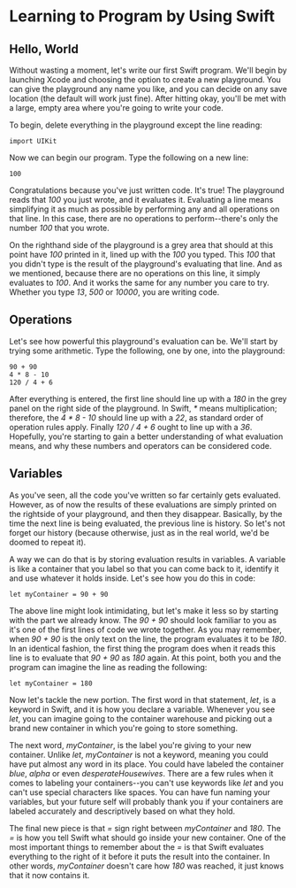 # Learning to Program by Using Swift

## Hello, World

Without wasting a moment, let's write our first Swift program. We'll begin by launching Xcode and choosing the option to create a new playground. You can give the playground any name you like, and you can decide on any save location (the default will work just fine). After hitting okay, you'll be met with a large, empty area where you're going to write your code.

To begin, delete everything in the playground except the line reading:
```
import UIKit
```
Now we can begin our program. Type the following on a new line:
```
100
```
Congratulations because you've just written code. It's true! The playground reads that _100_ you just wrote, and it evaluates it. Evaluating a line means simplifying it as much as possible by performing any and all operations on that line. In this case, there are no operations to perform--there's only the number _100_ that you wrote.

On the righthand side of the playground is a grey area that should at this point have _100_ printed in it, lined up with the _100_ you typed. This _100_ that you didn't type is the result of the playground's evaluating that line. And as we mentioned, because there are no operations on this line, it simply evaluates to _100_. And it works the same for any number you care to try. Whether you type _13_, _500_ or _10000_, you are writing code.

## Operations

Let's see how powerful this playground's evaluation can be. We'll start by trying some arithmetic. Type the following, one by one, into the playground:
```
90 + 90
4 * 8 - 10
120 / 4 + 6
```
After everything is entered, the first line should line up with a _180_ in the grey panel on the right side of the playground. In Swift, _\*_ means multiplication; therefore, the _4 * 8 - 10_ should line up with a _22_, as standard order of operation rules apply. Finally _120 / 4 + 6_ ought to line up with a _36_. Hopefully, you're starting to gain a better understanding of what evaluation means, and why these numbers and operators can be considered code.

## Variables

As you've seen, all the code you've written so far certainly gets evaluated. However, as of now the results of these evaluations are simply printed on the rightside of your playground, and then they disappear. Basically, by the time the next line is being evaluated, the previous line is history. So let's not forget our history (because otherwise, just as in the real world, we'd be doomed to repeat it). 

A way we can do that is by storing evaluation results in variables. A variable is like a container that you label so that you can come back to it, identify it and use whatever it holds inside. Let's see how you do this in code:
```
let myContainer = 90 + 90
```
The above line might look intimidating, but let's make it less so by starting with the part we already know. The _90 + 90_ should look familiar to you as it's one of the first lines of code we wrote together. As you may remember, when _90 + 90_ is the only text on the line, the program evaluates it to be _180_. In an identical fashion, the first thing the program does when it reads this line is to evaluate that _90 + 90_ as _180_ again. At this point, both you and the program can imagine the line as reading the following:
```
let myContainer = 180
```
Now let's tackle the new portion. The first word in that statement, _let_, is a keyword in Swift, and it is how you declare a variable. Whenever you see _let_, you can imagine going to the container warehouse and picking out a brand new container in which you're going to store something. 

The next word, _myContainer_, is the label you're giving to your new container. Unlike _let_, _myContainer_ is not a keyword, meaning you could have put almost any word in its place. You could have labeled the container _blue_, _alpha_ or even _desperateHousewives_. There are a few rules when it comes to labeling your containers--you can't use keywords like _let_ and you can't use special characters like spaces. You can have fun naming your variables, but your future self will probably thank you if your containers are labeled accurately and descriptively based on what they hold.

The final new piece is that _=_ sign right between _myContainer_ and _180_. The _=_ is how you tell Swift what should go inside your new container. One of the most important things to remember about the _=_ is that Swift evaluates everything to the right of it before it puts the result into the container. In other words, _myContainer_ doesn't care how _180_ was reached, it just knows that it now contains it.
